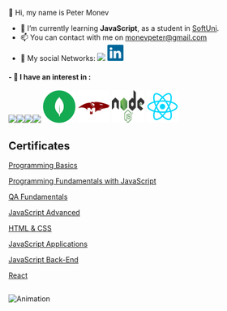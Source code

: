 

👋 Hi, my name is Peter Monev

- 🌱 I’m currently learning **JavaScript**, as a student in [SoftUni](https://softuni.bg/users/profile/show?username=PeteM).
- 📫 You can contact with me on monevpeter@gmail.com
- :speech_balloon: My social Networks:  [<img src="https://github.com/PeterMonev/PeterMonevInfo/blob/main/img/facebook-logo-2428.png">](https://www.facebook.com/peter.monev)  [<img src="https://github.com/PeterMonev/PeterMonev/blob/main/img/linkedin-logo-2430.png">](https://www.linkedin.com/in/peter-monev-22582b248/)

#### - 👀 I have an interest in :
<img src="https://github.com/PeterMonev/PeterMonevInfo/blob/main/img/javascript.png"><img src="https://github.com/PeterMonev/PeterMonevInfo/blob/main/img/html%20(1).png"><img src="https://github.com/PeterMonev/PeterMonevInfo/blob/main/img/css.png"><img src="https://github.com/PeterMonev/PeterMonevInfo/blob/main/img/983927.png"> <img src="https://github.com/PeterMonev/PeterMonev/blob/main/img/mongoDB.logo.png"> <img src="https://github.com/PeterMonev/PeterMonev/blob/main/img/mongoose.logo.png"> <img src="https://github.com/PeterMonev/PeterMonev/blob/main/img/node.js.logo.png">
<img src="https://github.com/PeterMonev/PeterMonev/blob/main/img/react%20js.png">



## Certificates

[Programming Basics](https://softuni.bg/Certificates/Details/125483/0368bceb)

[Programming Fundamentals with JavaScript](https://softuni.bg/certificates/details/139238/a15e82d0)

[QA Fundamentals](https://softuni.bg/certificates/details/133013/505f6769)

[JavaScript Advanced](https://softuni.bg/certificates/details/145469/94dd7900)

[HTML & CSS](https://softuni.bg/certificates/details/147301/233868d0)

[JavaScript Applications](https://softuni.bg/certificates/details/149863/25a88944)

[JavaScript Back-End](https://softuni.bg/certificates/details/162711/07729bab)

[React](https://softuni.bg/certificates/details/168489/855a0f0d)

##

![Animation](https://github.com/PeterMonev/PeterMonev/blob/main/img/podoboregifche.gif)
 
